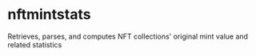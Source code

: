 # nftmintstats
Retrieves, parses, and computes NFT collections' original mint value and related statistics

